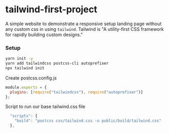 ﻿# tailwind-first-project

A simple website to demonstrate a responsive setup landing page without any custom css in using `tailwind`.
Tailwind is "A utility-first CSS framework for rapidly building custom designs." 

### Setup

```sh
yarn init -y
yarn add tailwindcss postcss-cli autoprefixer
npx tailwind init

```

Create postcss.config.js
```js
module.exports = {
  plugins: [require("tailwindcss"), require("autoprefixer")]
};

```

Script to run our base tailwind.css file

```js
  "scripts": {
    "build": "postcss css/tailwind.css -o public/build/tailwind.css"
  },
```